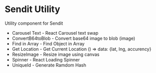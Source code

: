 # Sendit Utility
Utility component for Sendit
* Carousel Text - React Carousel text swap
* ConvertB64toBlob - Convert base64 image to blob (image)
* Find in Array - Find Object in Array
* Get Location - Get Current Location () => data: {lat, lng, accurency}
* ResizeImage - Resize image using canvas
* Spinner - React Loading Spinner
* UniqueId - Generate Ramdom Hash